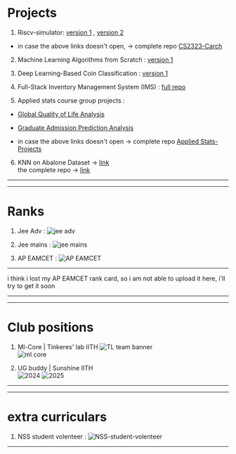 # Projects 

1. Riscv-simulator:  [version 1](https://github.com/saikaushhikp/CS2323-Carch/tree/main/Lab4)  , [version 2](https://github.com/saikaushhikp/CS2323-Carch/tree/main/Lab7)  

- in case the above links doesn't open, -> complete repo [CS2323-Carch](https://github.com/saikaushhikp/CS2323-Carch)  

2. Machine Learning Algorithms from Scratch :  [version 1](https://github.com/saikaushhikp/Supervised-Learning-Scratch)

3. Deep Learning-Based Coin Classification : [version 1](https://github.com/saikaushhikp/CNN-based-Coin-Image-Classifier)

4. Full-Stack Inventory Management System (IMS) :  [full repo](https://github.com/NagaRohithKumarJakkala/IMS)

5. Applied stats course group projects :  

- [Global Quality of Life Analysis](https://github.com/saikaushhikp/Applied-Stats-projects/tree/main/project1)  
- [Graduate Admission Prediction Analysis](https://github.com/saikaushhikp/Applied-Stats-projects/tree/main/project2)  

- in case the above links doesn't open -> complete repo [Applied Stats-Projects](https://github.com/saikaushhikp/Applied-Stats-projects)  

6. KNN on Abalone Dataset -> [link](https://github.com/saikaushhikp/AI1104-Programming-for-AI/blob/main/AI1104%20Project%20Q3.py)  
the complete repo -> [link](https://github.com/saikaushhikp/AI1104-Programming-for-AI)

---
---

# Ranks
1. Jee Adv  : 
![jee adv](jee-adv-2023.jpeg)

2. Jee mains : 
![jee mains](jee-mains-2023.jpeg)

3. AP EAMCET :
![AP EAMCET](eamcet-2023.jpeg)
---
i think i lost my AP EAMCET rank card, so i am not able to upload it here, i'll try to get it soon

---
---

# Club positions

1. Ml-Core | Tinkeres' lab IITH
![TL team banner](TL_team_banner.png)  
![ml core](Ml-core-psk.png)

2. UG buddy | Sunshine IITH  
![2024](Buddy-2024.jpg)
![2025](Buddy-2025.jpg)

---
---

# extra curriculars 
1. NSS student volenteer :
![NSS-student-volenteer](NSS-student-volenteer.png)

---